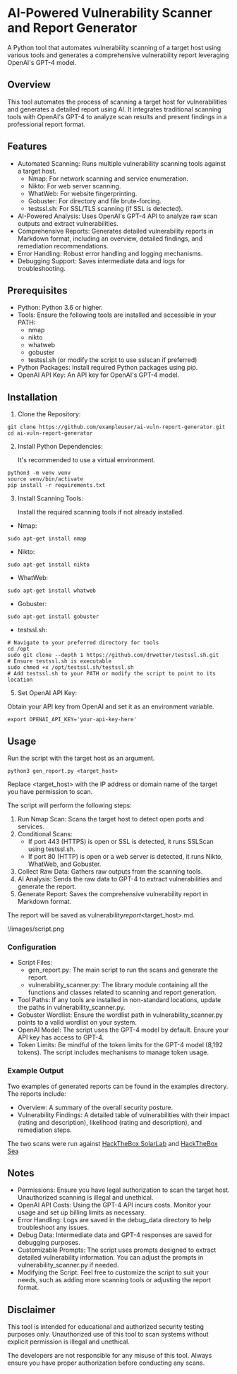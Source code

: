 # AI-Powered Vulnerability Scanner and Report Generator

A Python tool that automates vulnerability scanning of a target host using various tools and generates a comprehensive vulnerability report leveraging OpenAI's GPT-4 model.

## Overview

This tool automates the process of scanning a target host for vulnerabilities and generates a detailed report using AI. It integrates traditional scanning tools with OpenAI's GPT-4 to analyze scan results and present findings in a professional report format.

## Features

- Automated Scanning: Runs multiple vulnerability scanning tools against a target host.
  - Nmap: For network scanning and service enumeration.
  - Nikto: For web server scanning.
  - WhatWeb: For website fingerprinting.
  - Gobuster: For directory and file brute-forcing.
  - testssl.sh: For SSL/TLS scanning (if SSL is detected).
- AI-Powered Analysis: Uses OpenAI's GPT-4 API to analyze raw scan outputs and extract vulnerabilities.
- Comprehensive Reports: Generates detailed vulnerability reports in Markdown format, including an overview, detailed findings, and remediation recommendations.
- Error Handling: Robust error handling and logging mechanisms.
- Debugging Support: Saves intermediate data and logs for troubleshooting.

## Prerequisites

- Python: Python 3.6 or higher.
- Tools: Ensure the following tools are installed and accessible in your PATH:
  - nmap
  - nikto
  - whatweb
  - gobuster
  - testssl.sh (or modify the script to use sslscan if preferred)
- Python Packages: Install required Python packages using pip.
- OpenAI API Key: An API key for OpenAI's GPT-4 model.

## Installation

1. Clone the Repository:

```
git clone https://github.com/exampleuser/ai-vuln-report-generator.git
cd ai-vuln-report-generator
```

2. Install Python Dependencies:

   It's recommended to use a virtual environment.

```
python3 -m venv venv
source venv/bin/activate
pip install -r requirements.txt
```

3. Install Scanning Tools:

   Install the required scanning tools if not already installed.

- Nmap:

```
sudo apt-get install nmap
```

- Nikto:

```
sudo apt-get install nikto
```

- WhatWeb:

```
sudo apt-get install whatweb
```

- Gobuster:

```
sudo apt-get install gobuster
```

- testssl.sh:

```
# Navigate to your preferred directory for tools
cd /opt
sudo git clone --depth 1 https://github.com/drwetter/testssl.sh.git
# Ensure testssl.sh is executable
sudo chmod +x /opt/testssl.sh/testssl.sh
# Add testssl.sh to your PATH or modify the script to point to its location
```

5. Set OpenAI API Key:

Obtain your API key from OpenAI and set it as an environment variable.

```
export OPENAI_API_KEY='your-api-key-here'
```

## Usage

Run the script with the target host as an argument.

```
python3 gen_report.py <target_host>
```

Replace <target_host> with the IP address or domain name of the target you have permission to scan.

The script will perform the following steps:

1. Run Nmap Scan: Scans the target host to detect open ports and services.
2. Conditional Scans:
   - If port 443 (HTTPS) is open or SSL is detected, it runs SSLScan using testssl.sh.
   - If port 80 (HTTP) is open or a web server is detected, it runs Nikto, WhatWeb, and Gobuster.
3. Collect Raw Data: Gathers raw outputs from the scanning tools.
4. AI Analysis: Sends the raw data to GPT-4 to extract vulnerabilities and generate the report.
5. Generate Report: Saves the comprehensive vulnerability report in Markdown format.

The report will be saved as vulnerability*report*<target_host>.md.

!/images/script.png

### Configuration

- Script Files:
  - gen_report.py: The main script to run the scans and generate the report.
  - vulnerability_scanner.py: The library module containing all the functions and classes related to scanning and report generation.
- Tool Paths: If any tools are installed in non-standard locations, update the paths in vulnerability_scanner.py.
- Gobuster Wordlist: Ensure the wordlist path in vulnerability_scanner.py points to a valid wordlist on your system.
- OpenAI Model: The script uses the GPT-4 model by default. Ensure your API key has access to GPT-4.
- Token Limits: Be mindful of the token limits for the GPT-4 model (8,192 tokens). The script includes mechanisms to manage token usage.

### Example Output

Two examples of generated reports can be found in the examples directory. The reports include:

- Overview: A summary of the overall security posture.
- Vulnerability Findings: A detailed table of vulnerabilities with their impact (rating and description), likelihood (rating and description), and remediation steps.

The two scans were run against [HackTheBox SolarLab](Examples/vulnerability_report_solarlab.htb.md) and [HackTheBox Sea](Examples/vulnerability_report_10.10.11.28.md)

## Notes

- Permissions: Ensure you have legal authorization to scan the target host. Unauthorized scanning is illegal and unethical.
- OpenAI API Costs: Using the GPT-4 API incurs costs. Monitor your usage and set up billing limits as necessary.
- Error Handling: Logs are saved in the debug_data directory to help troubleshoot any issues.
- Debug Data: Intermediate data and GPT-4 responses are saved for debugging purposes.
- Customizable Prompts: The script uses prompts designed to extract detailed vulnerability information. You can adjust the prompts in vulnerability_scanner.py if needed.
- Modifying the Script: Feel free to customize the script to suit your needs, such as adding more scanning tools or adjusting the report format.

## Disclaimer

This tool is intended for educational and authorized security testing purposes only. Unauthorized use of this tool to scan systems without explicit permission is illegal and unethical.

The developers are not responsible for any misuse of this tool. Always ensure you have proper authorization before conducting any scans.
